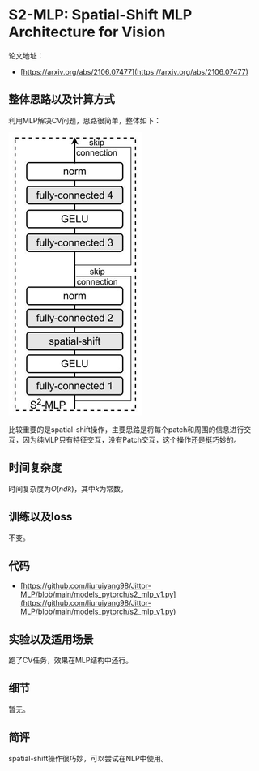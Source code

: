 # S2-MLP: Spatial-Shift MLP Architecture for Vision

论文地址：

- [https://arxiv.org/abs/2106.07477](https://arxiv.org/abs/2106.07477)



## 整体思路以及计算方式

利用MLP解决CV问题，思路很简单，整体如下：

![](../.Photo/FFN/1.jpg)

比较重要的是spatial-shift操作，主要思路是将每个patch和周围的信息进行交互，因为纯MLP只有特征交互，没有Patch交互，这个操作还是挺巧妙的。



## 时间复杂度

时间复杂度为$O(ndk)$，其中$k$为常数。



## 训练以及loss

不变。



## 代码

- [https://github.com/liuruiyang98/Jittor-MLP/blob/main/models_pytorch/s2_mlp_v1.py](https://github.com/liuruiyang98/Jittor-MLP/blob/main/models_pytorch/s2_mlp_v1.py)



## 实验以及适用场景

跑了CV任务，效果在MLP结构中还行。



## 细节

暂无。



## 简评

spatial-shift操作很巧妙，可以尝试在NLP中使用。
